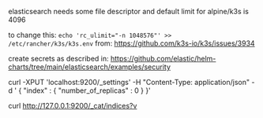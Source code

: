 elasticsearch needs some file descriptor and default limit for alpine/k3s is 4096

to change this:
`echo 'rc_ulimit="-n 1048576"' >> /etc/rancher/k3s/k3s.env`
from: https://github.com/k3s-io/k3s/issues/3934

create secrets as described in:
https://github.com/elastic/helm-charts/tree/main/elasticsearch/examples/security


curl -XPUT 'localhost:9200/_settings' -H "Content-Type: application/json" -d '
    {
        "index" : {
            "number_of_replicas" : 0
        }
    }'

curl http://127.0.0.1:9200/_cat/indices?v